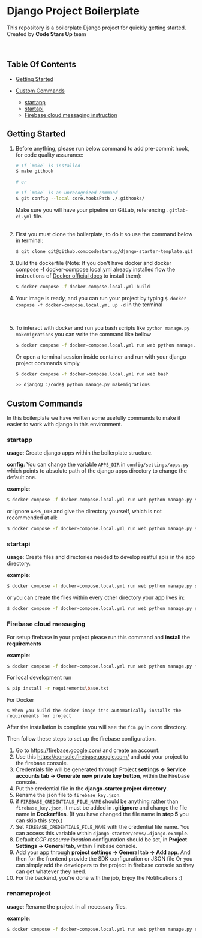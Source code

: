 # Django Project Boilerplate

This repository is a boilerplate Django project for quickly getting started. Created by **Code Stars Up** team

<br>

## Table Of Contents

- [Getting Started](#getting-started)
- [Custom Commands](#custom-commands)

  - [startapp](#startapp)
  - [startapi](#startapi)
  - [Firebase cloud messaging instruction](#firebase-cloud-messaging)

## Getting Started

1. Before anything, please run below command to add pre-commit hook, for code quality assurance:
    ```bash
    # If `make` is installed
    $ make githook

    # or

    # If `make` is an unrecognized command
    $ git config --local core.hooksPath ./.githooks/
    ```
   Make sure you will have your pipeline on GitLab, referencing `.gitlab-ci.yml` file.<br><br>

2. First you must clone the boilerplate, to do it so use the command below in terminal:
    ```bash
    $ git clone git@github.com:codestarsup/django-starter-template.git
    ```

3. Build the dockerfile (Note: If you don't have docker and docker compose -f docker-compose.local.yml already installed
   flow the instructions of [Docker official docs](https://docs.docker.com/compose/install/) to install them):

    ```bash
    $ docker compose -f docker-compose.local.yml build
    ```
4. Your image is ready, and you can run your project by typing `$ docker compose -f docker-compose.local.yml up -d` in
   the terminal

<br>

5. To interact with docker and run you bash scripts like `python manage.py makemigrations` you can write the command
   like bellow
    ```bash
    $ docker compose -f docker-compose.local.yml run web python manage.py <your_command>
    ```
   Or open a terminal session inside container and run with your django project commands simply
    ```bash
    $ docker compose -f docker-compose.local.yml run web bash

    >> django@ :/code$ python manage.py makemigrations
    ```

## Custom Commands

In this boilerplate we have written some usefully commands to make it easier to work with django in this environment.

### startapp

**usage**:
Create django apps within the boilerplate structure.

**config**:
You can change the variable `APPS_DIR` in `config/settings/apps.py` which points to absolute path of the django apps
directory to change the default one.

**example**:

```bash
$ docker compose -f docker-compose.local.yml run web python manage.py startapp core
```

or ignore `APPS_DIR` and give the directory yourself, which is not recommended at all:

```bash
$ docker compose -f docker-compose.local.yml run web python manage.py startapp core --appdir /home/django/core/apps/app
```

### startapi

**usage**:
Create files and directories needed to develop restful apis in the app directory.

**example**:

```bash
$ docker compose -f docker-compose.local.yml run web python manage.py startapi core #To create files needed for rest api development in the core app directory
```

or you can create the files within every other directory your app lives in:

```bash
$ docker compose -f docker-compose.local.yml run web python manage.py startapi core --appdir /code/foo/
```

### Firebase cloud messaging

For setup firebase in your project please run this command and **install** the **requirements**

**example**:

```bash
$ docker compose -f docker-compose.local.yml run web python manage.py fcmup
```

For local development run

```bash
$ pip install -r requirements\base.txt
```

For Docker

```
$ When you build the docker image it's automatically installs the requirements for project
```

After the installation is complete you will see the `fcm.py` in core directory.

Then follow these steps to set up the firebase configuration.

1. Go to https://firebase.google.com/ and create an account.
2. Use this https://console.firebase.google.com/ and add your project to the firebase console.
3. Credentials file will be generated through Project **settings -> Service accounts tab -> Generate new private key
   button**,
   within the Firebase console.
4. Put the credential file in the **django-starter project directory**.
5. Rename the json file to `firebase_key.json`.
6. if `FIREBASE_CREDENTIALS_FILE_NAME` should be anything rather than `firebase_key.json`, it must be added in
   **.gitignore**
   and change the file name in **Dockerfiles**. (If you have changed the file name in **step 5** you can skip this
   step.)
7. Set `FIREBASE_CREDENTIALS_FILE_NAME` with the credential file name. You can access
   this variable within `django-starter/envs/.django.example`.
8. Default _GCP resource location_ configuration should be set, in **Project Settings -> General tab**, within Firebase
   console.
9. Add your app through **project settings -> General tab -> Add app**. And then for the frontend provide the SDK
   configuration or JSON file Or you can simply add the developers to the project in firebase console so they can get
   whatever they need.
10. For the backend, you're done with the job, Enjoy the Notifications :)

### renameproject

**usage**:
Rename the project in all necessary files.

**example**:

```bash
$ docker compose -f docker-compose.local.yml run web python manage.py renameproject config codestars # "config" is the current name of project and "codestars" is the new name
```
